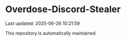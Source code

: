 # Overdose-Discord-Stealer

Last updated: 2025-06-26 10:21:59

This repository is automatically maintained.
